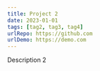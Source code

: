 ```yaml
---
title: Project 2
date: 2023-01-01
tags: [tag2, tag3, tag4]
urlRepo: https://github.com
urlDemo: https://demo.com
---
```


Description 2
